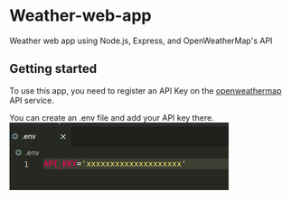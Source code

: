 # Weather-web-app
Weather web app using Node.js, Express, and OpenWeatherMap's API

## Getting started
To use this app, you need to register an API Key on the [openweathermap](https://openweathermap.org/api) API service.


You can create an .env file and add your API key there.
![env](images/env.png)
